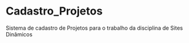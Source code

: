 # Cadastro_Projetos
Sistema de cadastro de Projetos para o trabalho da disciplina de Sites Dinâmicos
